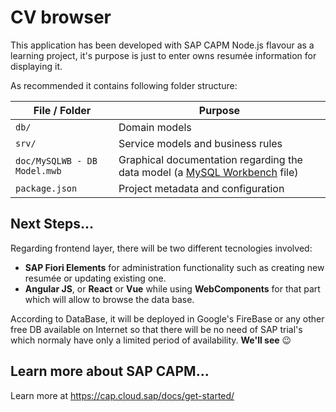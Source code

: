 # CV browser

This application has been developed with SAP CAPM Node.js flavour as a learning project, it's purpose
is just to enter owns resumée information for displaying it.

As recommended it contains following folder structure:

File / Folder | Purpose
---------|----------
`db/` | Domain models
`srv/` |Service models and business rules
`doc/MySQLWB - DB Model.mwb`| Graphical documentation regarding the data model (a [MySQL Workbench](https://www.mysql.com/products/workbench/) file)
`package.json` | Project metadata and configuration


## Next Steps...

Regarding frontend layer, there will be two different tecnologies involved:

- **SAP Fiori Elements** for administration functionality such as creating new resumée or updating existing one.
- **Angular JS**, or **React** or **Vue** while using **WebComponents** for that part which will allow to browse the data base.

According to DataBase, it will be deployed in Google's FireBase or any other free DB available on Internet so that
there will be no need of SAP trial's which normaly have only a limited period of availability. **We'll see** :wink:



## Learn more about SAP CAPM...

Learn more at https://cap.cloud.sap/docs/get-started/
